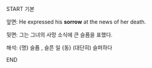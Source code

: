 START
기본

앞면:
He expressed his **sorrow** at the news of her death. 


뒷면:
그는 그녀의 사망 소식에 큰 슬픔을 표했다.


해석:
{명} 슬픔 , 슬픈 일
{동} (대단히) 슬퍼하다

<!--ID: 1740389098338-->
END
